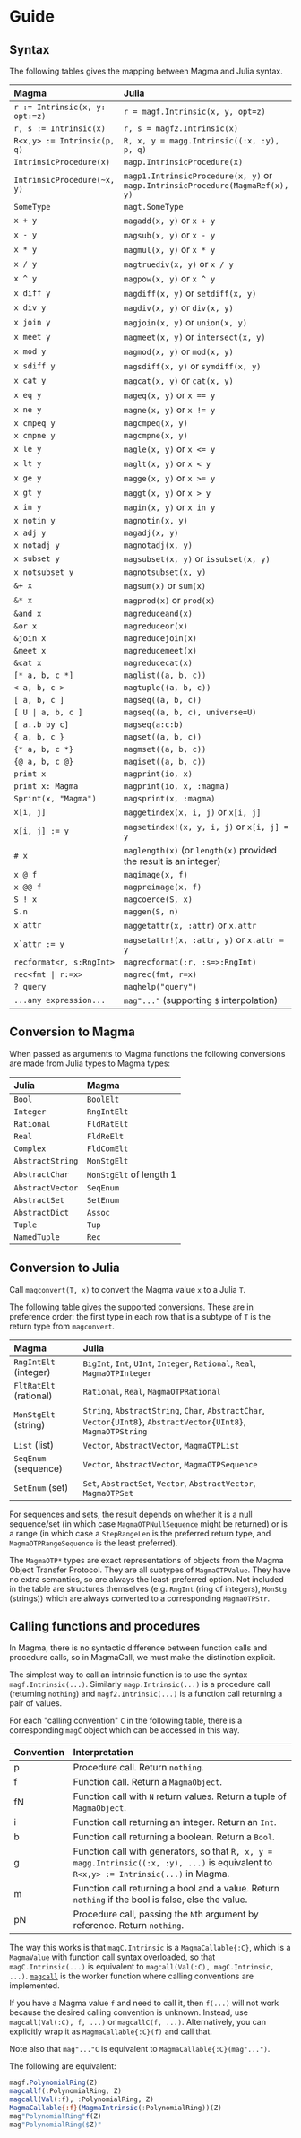 # Guide

## Syntax

The following tables gives the mapping between Magma and Julia syntax.

| Magma | Julia |
| :---- | :---- |
| `r := Intrinsic(x, y: opt:=z)` | `r = magf.Intrinsic(x, y, opt=z)` |
| `r, s := Intrinsic(x)` | `r, s = magf2.Intrinsic(x)` |
| `R<x,y> := Intrinsic(p, q)` | `R, x, y = magg.Intrinsic((:x, :y), p, q)` |
| `IntrinsicProcedure(x)` | `magp.IntrinsicProcedure(x)` |
| `IntrinsicProcedure(~x, y)` | `magp1.IntrinsicProcedure(x, y)` or `magp.IntrinsicProcedure(MagmaRef(x), y)` |
| `SomeType` | `magt.SomeType` |
| `x + y` | `magadd(x, y)` or `x + y` |
| `x - y` | `magsub(x, y)` or `x - y` |
| `x * y` | `magmul(x, y)` or `x * y` |
| `x / y` | `magtruediv(x, y)` or `x / y` |
| `x ^ y` | `magpow(x, y)` or `x ^ y` |
| `x diff y` | `magdiff(x, y)` or `setdiff(x, y)` |
| `x div y` | `magdiv(x, y)` or `div(x, y)` |
| `x join y` | `magjoin(x, y)` or `union(x, y)` |
| `x meet y` | `magmeet(x, y)` or `intersect(x, y)` |
| `x mod y` | `magmod(x, y)` or `mod(x, y)` |
| `x sdiff y` | `magsdiff(x, y)` or `symdiff(x, y)` |
| `x cat y` | `magcat(x, y)` or `cat(x, y)` |
| `x eq y` | `mageq(x, y)` or `x == y` |
| `x ne y` | `magne(x, y)` or `x != y` |
| `x cmpeq y` | `magcmpeq(x, y)` |
| `x cmpne y` | `magcmpne(x, y)` |
| `x le y` | `magle(x, y)` or `x <= y` |
| `x lt y` | `maglt(x, y)` or `x < y` |
| `x ge y` | `magge(x, y)` or `x >= y` |
| `x gt y` | `maggt(x, y)` or `x > y` |
| `x in y` | `magin(x, y)` or `x in y` |
| `x notin y` | `magnotin(x, y)` |
| `x adj y` | `magadj(x, y)` |
| `x notadj y` | `magnotadj(x, y)` |
| `x subset y` | `magsubset(x, y)` or `issubset(x, y)` |
| `x notsubset y` | `magnotsubset(x, y)` |
| `&+ x` | `magsum(x)` or `sum(x)` |
| `&* x` | `magprod(x)` or `prod(x)` |
| `&and x` | `magreduceand(x)` |
| `&or x` | `magreduceor(x)` |
| `&join x` | `magreducejoin(x)` |
| `&meet x` | `magreducemeet(x)` |
| `&cat x` | `magreducecat(x)` |
| `[* a, b, c *]` | `maglist((a, b, c))` |
| `< a, b, c >` | `magtuple((a, b, c))` |
| `[ a, b, c ]` | `magseq((a, b, c))` |
| `[ U \| a, b, c ]` | `magseq((a, b, c), universe=U)` |
| `[ a..b by c]` | `magseq(a:c:b)` |
| `{ a, b, c }` | `magset((a, b, c))` |
| `{* a, b, c *}` | `magmset((a, b, c))` |
| `{@ a, b, c @}` | `magiset((a, b, c))` |
| `print x` | `magprint(io, x)` |
| `print x: Magma` | `magprint(io, x, :magma)` |
| `Sprint(x, "Magma")` | `magsprint(x, :magma)` |
| `x[i, j]` | `maggetindex(x, i, j)` or `x[i, j]` |
| `x[i, j] := y` | `magsetindex!(x, y, i, j)` or `x[i, j] = y` |
| `# x` | `maglength(x)` (or `length(x)` provided the result is an integer) |
| `x @ f` | `magimage(x, f)` |
| `x @@ f` | `magpreimage(x, f)` |
| `S ! x` | `magcoerce(S, x)` |
| `S.n` | `maggen(S, n)` |
| ```x`attr``` | `maggetattr(x, :attr)` or `x.attr` |
| ```x`attr := y``` | `magsetattr!(x, :attr, y)` or `x.attr = y` |
| `recformat<r, s:RngInt>` | `magrecformat(:r, :s=>:RngInt)` |
| `rec<fmt \| r:=x>` | `magrec(fmt, r=x)` |
| `? query` | `maghelp("query")` |
| `...any expression...` | `mag"..."` (supporting `$` interpolation) |

## Conversion to Magma

When passed as arguments to Magma functions the following conversions are made from Julia types to Magma types:

| Julia | Magma |
| :---- | :---- |
| `Bool` | `BoolElt` |
| `Integer` | `RngIntElt` |
| `Rational` | `FldRatElt` |
| `Real` | `FldReElt` |
| `Complex` | `FldComElt` |
| `AbstractString` | `MonStgElt` |
| `AbstractChar` | `MonStgElt` of length 1 |
| `AbstractVector` | `SeqEnum` |
| `AbstractSet` | `SetEnum` |
| `AbstractDict` | `Assoc` |
| `Tuple` | `Tup` |
| `NamedTuple` | `Rec` |

## Conversion to Julia

Call `magconvert(T, x)` to convert the Magma value `x` to a Julia `T`.

The following table gives the supported conversions. These are in preference order: the first type in each row that is a subtype of `T` is the return type from `magconvert`.

| Magma | Julia |
| :---- | :---- |
| `RngIntElt` (integer) | `BigInt`, `Int`, `UInt`, `Integer`, `Rational`, `Real`, `MagmaOTPInteger` |
| `FltRatElt` (rational) | `Rational`, `Real`, `MagmaOTPRational` |
| `MonStgElt` (string) | `String`, `AbstractString`, `Char`, `AbstractChar`, `Vector{UInt8}`, `AbstractVector{UInt8}`, `MagmaOTPString` |
| `List` (list) | `Vector`, `AbstractVector`, `MagmaOTPList` |
| `SeqEnum` (sequence) | `Vector`, `AbstractVector`, `MagmaOTPSequence` |
| `SetEnum` (set) | `Set`, `AbstractSet`, `Vector`, `AbstractVector`, `MagmaOTPSet` |

For sequences and sets, the result depends on whether it is a null sequence/set (in which case `MagmaOTPNullSequence` might be returned) or is a range (in which case a `StepRangeLen` is the preferred return type, and `MagmaOTPRangeSequence` is the least preferred).

The `MagmaOTP*` types are exact representations of objects from the Magma Object Transfer Protocol. They are all subtypes of `MagmaOTPValue`. They have no extra semantics, so are always the least-preferred option. Not included in the table are structures themselves (e.g. `RngInt` (ring of integers), `MonStg` (strings)) which are always converted to a corresponding `MagmaOTPStr`.

## Calling functions and procedures

In Magma, there is no syntactic difference between function calls and procedure calls, so in MagmaCall, we must make the distinction explicit.

The simplest way to call an intrinsic function is to use the syntax `magf.Intrinsic(...)`. Similarly `magp.Intrinsic(...)` is a procedure call (returning `nothing`) and `magf2.Intrinsic(...)` is a function call returning a pair of values.

For each "calling convention" `C` in the following table, there is a corresponding `magC` object which can be accessed in this way.

| Convention | Interpretation |
| :--------- | :------------- |
| p | Procedure call. Return `nothing`. |
| f | Function call. Return a `MagmaObject`. |
| fN | Function call with `N` return values. Return a tuple of `MagmaObject`. |
| i | Function call returning an integer. Return an `Int`. |
| b | Function call returning a boolean. Return a `Bool`. |
| g | Function call with generators, so that `R, x, y = magg.Intrinsic((:x, :y), ...)` is equivalent to `R<x,y> := Intrinsic(...)` in Magma. |
| m | Function call returning a bool and a value. Return `nothing` if the bool is false, else the value. |
| pN | Procedure call, passing the `N`th argument by reference. Return `nothing`. |

The way this works is that `magC.Intrinsic` is a `MagmaCallable{:C}`, which is a `MagmaValue` with function call syntax overloaded, so that `magC.Intrinsic(...)` is equivalent to `magcall(Val(:C), magC.Intrinsic, ...)`. [`magcall`](@ref) is the worker function where calling conventions are implemented.

If you have a Magma value `f` and need to call it, then `f(...)` will not work because the desired calling convention is unknown. Instead, use `magcall(Val(:C), f, ...)` or `magcallC(f, ...)`. Alternatively, you can explicitly wrap it as `MagmaCallable{:C}(f)` and call that.

Note also that `mag"..."C` is equivalent to `MagmaCallable{:C}(mag"...")`.

The following are equivalent:
```julia
magf.PolynomialRing(Z)
magcallf(:PolynomialRing, Z)
magcall(Val(:f), :PolynomialRing, Z)
MagmaCallable{:f}(MagmaIntrinsic(:PolynomialRing))(Z)
mag"PolynomialRing"f(Z)
mag"PolynomialRing($Z)"
```
